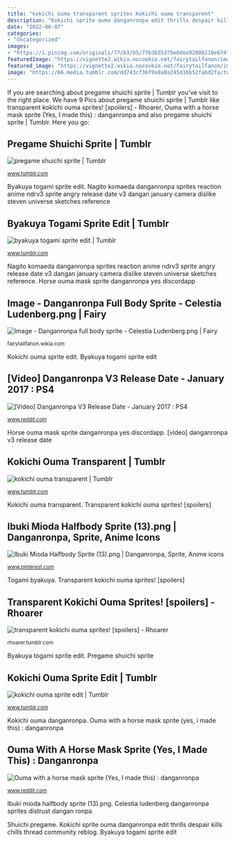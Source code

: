 ```yaml
---
title: "kokichi ouma transparent sprites Kokichi ouma transparent"
description: "Kokichi sprite ouma danganronpa edit thrills despair kills chills thread community reblog"
date: "2022-06-07"
categories:
- "Uncategorized"
images:
- "https://i.pinimg.com/originals/77/b3/b5/77b3b55279e0dea92000210e6747d84e.png"
featuredImage: "https://vignette2.wikia.nocookie.net/fairytailfanon/images/4/41/Danganronpa_full_body_sprite_-_Celestia_Ludenberg.png/revision/latest?cb=20160310000338"
featured_image: "https://vignette2.wikia.nocookie.net/fairytailfanon/images/4/41/Danganronpa_full_body_sprite_-_Celestia_Ludenberg.png/revision/latest?cb=20160310000338"
image: "https://66.media.tumblr.com/dd743cf36f9a9a8a245d16b52fabd2fa/tumblr_inline_ph4pwmf7t01vcp1fl_400.png"
---
```


If you are searching about pregame shuichi sprite | Tumblr you've visit to the right place. We have 9 Pics about pregame shuichi sprite | Tumblr like transparent kokichi ouma sprites! [spoilers] - Rhoarer, Ouma with a horse mask sprite (Yes, I made this) : danganronpa and also pregame shuichi sprite | Tumblr. Here you go:

## Pregame Shuichi Sprite | Tumblr

![pregame shuichi sprite | Tumblr](https://66.media.tumblr.com/dd743cf36f9a9a8a245d16b52fabd2fa/tumblr_inline_ph4pwmf7t01vcp1fl_400.png "Horse ouma mask sprite danganronpa yes discordapp")

<small>www.tumblr.com</small>

Byakuya togami sprite edit. Nagito komaeda danganronpa sprites reaction anime ndrv3 sprite angry release date v3 dangan january camera dislike steven universe sketches reference

## Byakuya Togami Sprite Edit | Tumblr

![byakuya togami sprite edit | Tumblr](https://66.media.tumblr.com/7fece02130f8ca449bf7ea4695b0a1ef/tumblr_ptzawg2N9j1vokl2vo6_500.png "Ibuki mioda sprite halfbody kokichi ouma hmm kneecaps echter teufel")

<small>www.tumblr.com</small>

Nagito komaeda danganronpa sprites reaction anime ndrv3 sprite angry release date v3 dangan january camera dislike steven universe sketches reference. Horse ouma mask sprite danganronpa yes discordapp

## Image - Danganronpa Full Body Sprite - Celestia Ludenberg.png | Fairy

![Image - Danganronpa full body sprite - Celestia Ludenberg.png | Fairy](https://vignette2.wikia.nocookie.net/fairytailfanon/images/4/41/Danganronpa_full_body_sprite_-_Celestia_Ludenberg.png/revision/latest?cb=20160310000338 "Kokichi ouma danganronpa")

<small>fairytailfanon.wikia.com</small>

Kokichi ouma sprite edit. Byakuya togami sprite edit

## [Video] Danganronpa V3 Release Date - January 2017 : PS4

![[Video] Danganronpa V3 Release Date - January 2017 : PS4](http://i.imgur.com/cGpY4le.png "Kokichi ouma transparent")

<small>www.reddit.com</small>

Horse ouma mask sprite danganronpa yes discordapp. [video] danganronpa v3 release date

## Kokichi Ouma Transparent | Tumblr

![kokichi ouma transparent | Tumblr](https://64.media.tumblr.com/267437a8f6e10756fb47240f24798543/tumblr_p051v1ic3H1we9yjao4_400.png "Kokichi ouma sprite edit")

<small>www.tumblr.com</small>

Kokichi ouma transparent. Transparent kokichi ouma sprites! [spoilers]

## Ibuki Mioda Halfbody Sprite (13).png | Danganronpa, Sprite, Anime Icons

![Ibuki Mioda Halfbody Sprite (13).png | Danganronpa, Sprite, Anime icons](https://i.pinimg.com/originals/77/b3/b5/77b3b55279e0dea92000210e6747d84e.png "Ouma with a horse mask sprite (yes, i made this) : danganronpa")

<small>www.pinterest.com</small>

Togami byakuya. Transparent kokichi ouma sprites! [spoilers]

## Transparent Kokichi Ouma Sprites! [spoilers] - Rhoarer

![transparent kokichi ouma sprites! [spoilers] - Rhoarer](https://66.media.tumblr.com/86e98caadb7b56b3769c66ac3da69c67/tumblr_inline_ol7urkgOU01tvas1g_500.png "Nagito komaeda danganronpa sprites reaction anime ndrv3 sprite angry release date v3 dangan january camera dislike steven universe sketches reference")

<small>rhoarer.tumblr.com</small>

Byakuya togami sprite edit. Pregame shuichi sprite

## Kokichi Ouma Sprite Edit | Tumblr

![kokichi ouma sprite edit | Tumblr](https://66.media.tumblr.com/51d443847e5bcf5ef7a875d5d50a3fa9/tumblr_ol85gejaPW1w09i2jo1_500.png "Ibuki mioda halfbody sprite (13).png")

<small>www.tumblr.com</small>

Kokichi ouma danganronpa. Ouma with a horse mask sprite (yes, i made this) : danganronpa

## Ouma With A Horse Mask Sprite (Yes, I Made This) : Danganronpa

![Ouma with a horse mask sprite (Yes, I made this) : danganronpa](https://external-preview.redd.it/hd-t8ik0nEw__5xTZeWjscgDl2Q3G3uUl4nYQEhO7Q8.png?auto=webp&amp;s=a9625ca951ff6b7eb2df1e197833c3c4ac7090a1 "Ouma with a horse mask sprite (yes, i made this) : danganronpa")

<small>www.reddit.com</small>

Ibuki mioda halfbody sprite (13).png. Celestia ludenberg danganronpa sprites distrust dangan ronpa

Shuichi pregame. Kokichi sprite ouma danganronpa edit thrills despair kills chills thread community reblog. Byakuya togami sprite edit

